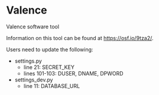# Valence
Valence software tool

Information on this tool can be found at https://osf.io/9tza2/.

Users need to update the following:
 - settings.py
    - line 21: SECRET_KEY
    - lines 101-103: DUSER, DNAME, DPWORD
 - settings_dev.py
    - line 11: DATABASE_URL
